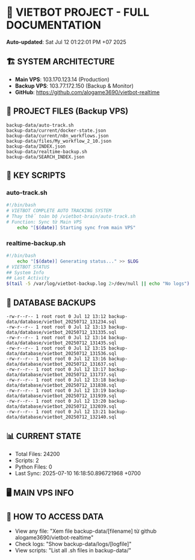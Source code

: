 # 🤖 VIETBOT PROJECT - FULL DOCUMENTATION
**Auto-updated**: Sat Jul 12 01:22:01 PM +07 2025

## 🏗️ SYSTEM ARCHITECTURE
- **Main VPS**: 103.170.123.14 (Production)
- **Backup VPS**: 103.77.172.150 (Backup & Monitor)
- **GitHub**: https://github.com/alogame3690/vietbot-realtime

## 📁 PROJECT FILES (Backup VPS)
```
backup-data/auto-track.sh
backup-data/current/docker-state.json
backup-data/current/n8n_workflows.json
backup-data/files/My_workflow_2_10.json
backup-data/INDEX.json
backup-data/realtime-backup.sh
backup-data/SEARCH_INDEX.json
```

## 🔧 KEY SCRIPTS
### auto-track.sh
```bash
#!/bin/bash
# VIETBOT COMPLETE AUTO TRACKING SYSTEM
# Thay thế toàn bộ /vietbot-brain/auto-track.sh
# Function: Sync từ Main VPS
    echo "[$(date)] Starting sync from main VPS"
```
### realtime-backup.sh
```bash
#!/bin/bash
    echo "[$(date)] Generating status..." >> $LOG
# VIETBOT STATUS
## System Info
## Last Activity
$(tail -5 /var/log/vietbot-backup.log 2>/dev/null || echo "No logs")
```

## 💾 DATABASE BACKUPS
```
-rw-r--r-- 1 root root 0 Jul 12 13:12 backup-data/database/vietbot_20250712_131234.sql
-rw-r--r-- 1 root root 0 Jul 12 13:13 backup-data/database/vietbot_20250712_131335.sql
-rw-r--r-- 1 root root 0 Jul 12 13:14 backup-data/database/vietbot_20250712_131435.sql
-rw-r--r-- 1 root root 0 Jul 12 13:15 backup-data/database/vietbot_20250712_131536.sql
-rw-r--r-- 1 root root 0 Jul 12 13:16 backup-data/database/vietbot_20250712_131637.sql
-rw-r--r-- 1 root root 0 Jul 12 13:17 backup-data/database/vietbot_20250712_131737.sql
-rw-r--r-- 1 root root 0 Jul 12 13:18 backup-data/database/vietbot_20250712_131838.sql
-rw-r--r-- 1 root root 0 Jul 12 13:19 backup-data/database/vietbot_20250712_131939.sql
-rw-r--r-- 1 root root 0 Jul 12 13:20 backup-data/database/vietbot_20250712_132039.sql
-rw-r--r-- 1 root root 0 Jul 12 13:21 backup-data/database/vietbot_20250712_132140.sql
```

## 📊 CURRENT STATE
- Total Files: 24200
- Scripts: 2
- Python Files: 0
- Last Sync: 2025-07-10 16:18:50.896721968 +0700

## 🖥️ MAIN VPS INFO


## 🚨 HOW TO ACCESS DATA
- View any file: "Xem file backup-data/[filename] từ github alogame3690/vietbot-realtime"
- Check logs: "Show backup-data/logs/[logfile]"
- View scripts: "List all .sh files in backup-data/"
